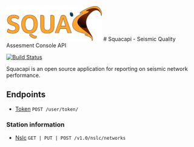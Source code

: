 <img alt="Squacapi" class="right" style="width: 50%" src="./blue_squacLogo_rgb.png" />
# Squacapi - Seismic Quality Assesment Console API 

[![Build Status](https://travis-ci.com/travis-ci/travis-web.svg?branch=master)](https://travis-ci.com/travis-ci/travis-web)

Squacapi is an open source application for reporting on seismic network performance. 

## Endpoints
* [Token](./docs/user/token.md) `POST /user/token/`
### Station information

* [Nslc](./docs/nslc/network.md) `GET | PUT | POST /v1.0/nslc/networks`

